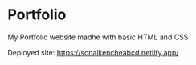 # Portfolio

My Portfolio website madhe with basic HTML and CSS

Deployed site: https://sonalkencheabcd.netlify.app/
